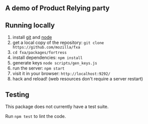## A demo of Product Relying party

## Running locally

1. install [git] and [node]
1. get a local copy of the repository: `git clone https://github.com/mozilla/fxa`
1. `cd fxa/packages/fortress`
1. install dependencies: `npm install`
1. generate keys `node scripts/gen_keys.js`
1. run the server: `npm start`
1. visit it in your browser: `http://localhost:9292/`
1. hack and reload! (web resources don't require a server restart)

[git]: http://git-scm.org
[node]: http://nodejs.org

## Testing

This package does not currently have a test suite.

Run `npm test` to lint the code.
